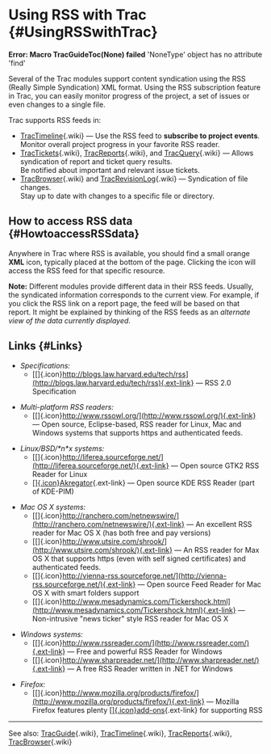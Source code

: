 Using RSS with Trac {#UsingRSSwithTrac}
===================

<div class="system-message">

**Error: Macro TracGuideToc(None) failed**
    'NoneType' object has no attribute 'find'

</div>

Several of the Trac modules support content syndication using the RSS
(Really Simple Syndication) XML format. Using the RSS subscription
feature in Trac, you can easily monitor progress of the project, a set
of issues or even changes to a single file.

Trac supports RSS feeds in:

-   [TracTimeline](https://docs.pagure.org/sssd-test2/TracTimeline.html){.wiki}
    — Use the RSS feed to **subscribe to project events**.\
    Monitor overall project progress in your favorite RSS reader.
-   [TracTickets](https://docs.pagure.org/sssd-test2/TracTickets.html){.wiki},
    [TracReports](https://docs.pagure.org/sssd-test2/TracReports.html){.wiki},
    and
    [TracQuery](https://docs.pagure.org/sssd-test2/TracQuery.html){.wiki}
    — Allows syndication of report and ticket query results.\
    Be notified about important and relevant issue tickets.
-   [TracBrowser](https://docs.pagure.org/sssd-test2/TracBrowser.html){.wiki}
    and
    [TracRevisionLog](https://docs.pagure.org/sssd-test2/TracRevisionLog.html){.wiki}
    — Syndication of file changes.\
    Stay up to date with changes to a specific file or directory.

How to access RSS data {#HowtoaccessRSSdata}
----------------------

Anywhere in Trac where RSS is available, you should find a small orange
**XML** icon, typically placed at the bottom of the page. Clicking the
icon will access the RSS feed for that specific resource.

**Note:** Different modules provide different data in their RSS feeds.
Usually, the syndicated information corresponds to the current view. For
example, if you click the RSS link on a report page, the feed will be
based on that report. It might be explained by thinking of the RSS feeds
as an *alternate view of the data currently displayed*.

Links {#Links}
-----

-   *Specifications:*
    -   [[​]{.icon}http://blogs.law.harvard.edu/tech/rss](http://blogs.law.harvard.edu/tech/rss){.ext-link}
        — RSS 2.0 Specification

<!-- -->

-   *Multi-platform RSS readers:*
    -   [[​]{.icon}http://www.rssowl.org/](http://www.rssowl.org/){.ext-link}
        — Open source, Eclipse-based, RSS reader for Linux, Mac and
        Windows systems that supports https and authenticated feeds.

<!-- -->

-   *Linux/BSD/\*n\*x systems:*
    -   [[​]{.icon}http://liferea.sourceforge.net/](http://liferea.sourceforge.net/){.ext-link}
        — Open source GTK2 RSS Reader for Linux
    -   [[​]{.icon}Akregator](http://akregator.sourceforge.net/){.ext-link}
        — Open source KDE RSS Reader (part of KDE-PIM)

<!-- -->

-   *Mac OS X systems:*
    -   [[​]{.icon}http://ranchero.com/netnewswire/](http://ranchero.com/netnewswire/){.ext-link}
        — An excellent RSS reader for Mac OS X (has both free and pay
        versions)
    -   [[​]{.icon}http://www.utsire.com/shrook/](http://www.utsire.com/shrook/){.ext-link}
        — An RSS reader for Max OS X that supports https (even with self
        signed certificates) and authenticated feeds.
    -   [[​]{.icon}http://vienna-rss.sourceforge.net/](http://vienna-rss.sourceforge.net/){.ext-link}
        — Open source Feed Reader for Mac OS X with smart folders
        support
    -   [[​]{.icon}http://www.mesadynamics.com/Tickershock.html](http://www.mesadynamics.com/Tickershock.html){.ext-link}
        — Non-intrusive "news ticker" style RSS reader for Mac OS X

<!-- -->

-   *Windows systems:*
    -   [[​]{.icon}http://www.rssreader.com/](http://www.rssreader.com/){.ext-link}
        — Free and powerful RSS Reader for Windows
    -   [[​]{.icon}http://www.sharpreader.net/](http://www.sharpreader.net/){.ext-link}
        — A free RSS Reader written in .NET for Windows

<!-- -->

-   *Firefox:*
    -   [[​]{.icon}http://www.mozilla.org/products/firefox/](http://www.mozilla.org/products/firefox/){.ext-link}
        — Mozilla Firefox features plenty
        [[​]{.icon}add-ons](https://addons.mozilla.org/en-US/firefox/search/?q=rss&appver=&platform=){.ext-link}
        for supporting RSS

------------------------------------------------------------------------

See also:
[TracGuide](https://docs.pagure.org/sssd-test2/TracGuide.html){.wiki},
[TracTimeline](https://docs.pagure.org/sssd-test2/TracTimeline.html){.wiki},
[TracReports](https://docs.pagure.org/sssd-test2/TracReports.html){.wiki},
[TracBrowser](https://docs.pagure.org/sssd-test2/TracBrowser.html){.wiki}
